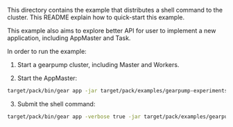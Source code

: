 This directory contains the example that distributes a shell command to the cluster. This README explain how to quick-start this example.

This example also aims to explore better API for user to implement a new application, including AppMaster and Task.

In order to run the example:

  1. Start a gearpump cluster, including Master and Workers.

  2. Start the AppMaster:<br>
  ```bash
  target/pack/bin/gear app -jar target/pack/examples/gearpump-experiments-distributedshell_$VERSION.jar org.apache.gearpump.examples.distributedshell.DistributedShell
  ```

  3. Submit the shell command:<br>
  ```bash
  target/pack/bin/gear app -verbose true -jar target/pack/examples/gearpump-experiments-distributedshell_$VERSION.jar org.apache.gearpump.examples.distributedshell.DistributedShellClient -appid $APPID -command "ls /"
  ```